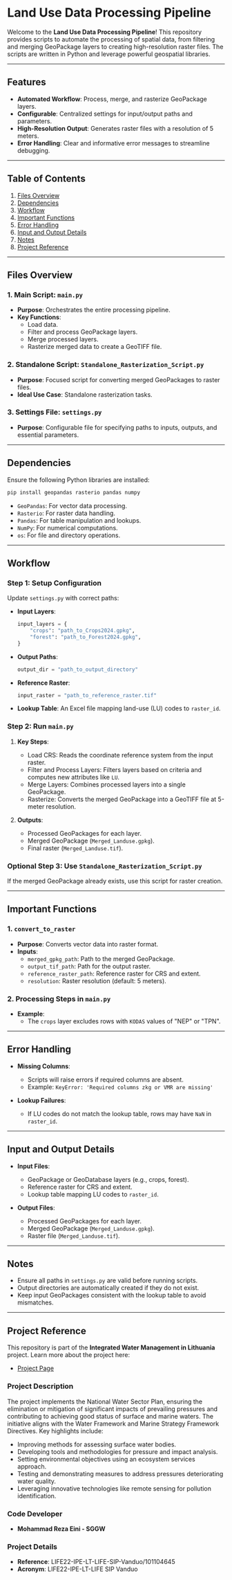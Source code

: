 # Land Use Data Processing Pipeline

Welcome to the **Land Use Data Processing Pipeline**! This repository provides scripts to automate the processing of spatial data, from filtering and merging GeoPackage layers to creating high-resolution raster files. The scripts are written in Python and leverage powerful geospatial libraries.

---

## Features

- **Automated Workflow**: Process, merge, and rasterize GeoPackage layers.
- **Configurable**: Centralized settings for input/output paths and parameters.
- **High-Resolution Output**: Generates raster files with a resolution of 5 meters.
- **Error Handling**: Clear and informative error messages to streamline debugging.

---

## Table of Contents

1. [Files Overview](#files-overview)
2. [Dependencies](#dependencies)
3. [Workflow](#workflow)
4. [Important Functions](#important-functions)
5. [Error Handling](#error-handling)
6. [Input and Output Details](#input-and-output-details)
7. [Notes](#notes)
8. [Project Reference](#project-reference)

---

## Files Overview

### 1. **Main Script: `main.py`**
   - **Purpose**: Orchestrates the entire processing pipeline.
   - **Key Functions**:
     - Load data.
     - Filter and process GeoPackage layers.
     - Merge processed layers.
     - Rasterize merged data to create a GeoTIFF file.

### 2. **Standalone Script: `Standalone_Rasterization_Script.py`**
   - **Purpose**: Focused script for converting merged GeoPackages to raster files.
   - **Ideal Use Case**: Standalone rasterization tasks.

### 3. **Settings File: `settings.py`**
   - **Purpose**: Configurable file for specifying paths to inputs, outputs, and essential parameters.

---

## Dependencies

Ensure the following Python libraries are installed:

```bash
pip install geopandas rasterio pandas numpy
```

- `GeoPandas`: For vector data processing.
- `Rasterio`: For raster data handling.
- `Pandas`: For table manipulation and lookups.
- `NumPy`: For numerical computations.
- `os`: For file and directory operations.

---

## Workflow

### Step 1: Setup Configuration

Update `settings.py` with correct paths:

- **Input Layers**:
  ```python
  input_layers = {
      "crops": "path_to_Crops2024.gpkg",
      "forest": "path_to_Forest2024.gpkg",
  }
  ```
- **Output Paths**:
  ```python
  output_dir = "path_to_output_directory"
  ```
- **Reference Raster**:
  ```python
  input_raster = "path_to_reference_raster.tif"
  ```
- **Lookup Table**:
  An Excel file mapping land-use (LU) codes to `raster_id`.

### Step 2: Run `main.py`

1. **Key Steps**:
   - Load CRS: Reads the coordinate reference system from the input raster.
   - Filter and Process Layers: Filters layers based on criteria and computes new attributes like `LU`.
   - Merge Layers: Combines processed layers into a single GeoPackage.
   - Rasterize: Converts the merged GeoPackage into a GeoTIFF file at 5-meter resolution.

2. **Outputs**:
   - Processed GeoPackages for each layer.
   - Merged GeoPackage (`Merged_Landuse.gpkg`).
   - Final raster (`Merged_Landuse.tif`).

### Optional Step 3: Use `Standalone_Rasterization_Script.py`

If the merged GeoPackage already exists, use this script for raster creation.

---

## Important Functions

### 1. `convert_to_raster`
   - **Purpose**: Converts vector data into raster format.
   - **Inputs**:
     - `merged_gpkg_path`: Path to the merged GeoPackage.
     - `output_tif_path`: Path for the output raster.
     - `reference_raster_path`: Reference raster for CRS and extent.
     - `resolution`: Raster resolution (default: 5 meters).

### 2. Processing Steps in `main.py`
   - **Example**:
     - The `crops` layer excludes rows with `KODAS` values of "NEP" or "TPN".

---

## Error Handling

- **Missing Columns**:
  - Scripts will raise errors if required columns are absent.
  - Example: `KeyError: 'Required columns zkg or VMR are missing'`

- **Lookup Failures**:
  - If LU codes do not match the lookup table, rows may have `NaN` in `raster_id`.

---

## Input and Output Details

- **Input Files**:
  - GeoPackage or GeoDatabase layers (e.g., crops, forest).
  - Reference raster for CRS and extent.
  - Lookup table mapping LU codes to `raster_id`.

- **Output Files**:
  - Processed GeoPackages for each layer.
  - Merged GeoPackage (`Merged_Landuse.gpkg`).
  - Raster file (`Merged_Landuse.tif`).

---

## Notes

- Ensure all paths in `settings.py` are valid before running scripts.
- Output directories are automatically created if they do not exist.
- Keep input GeoPackages consistent with the lookup table to avoid mismatches.

---

## Project Reference

This repository is part of the **Integrated Water Management in Lithuania** project. Learn more about the project here:

- [Project Page](https://webgate.ec.europa.eu/life/publicWebsite/project/LIFE22-IPE-LT-LIFE-SIP-Vanduo-101104645/integrated-water-management-in-lithuania)

### Project Description

The project implements the National Water Sector Plan, ensuring the elimination or mitigation of significant impacts of prevailing pressures and contributing to achieving good status of surface and marine waters. The initiative aligns with the Water Framework and Marine Strategy Framework Directives. Key highlights include:

- Improving methods for assessing surface water bodies.
- Developing tools and methodologies for pressure and impact analysis.
- Setting environmental objectives using an ecosystem services approach.
- Testing and demonstrating measures to address pressures deteriorating water quality.
- Leveraging innovative technologies like remote sensing for pollution identification.

### Code Developer

- **Mohammad Reza Eini - SGGW**

### Project Details

- **Reference**: LIFE22-IPE-LT-LIFE-SIP-Vanduo/101104645
- **Acronym**: LIFE22-IPE-LT-LIFE SIP Vanduo
